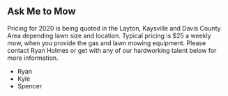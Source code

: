 ## Ask Me to Mow

Pricing for 2020 is being quoted in the Layton, Kaysville and Davis County Area depending lawn size  and location.
Typical pricing is $25 a weekly mow, when you provide the gas and lawn mowing equipment.
Please contact Ryan Holmes or get with any of our hardworking talent below for more information.

- Ryan 
- Kyle
- Spencer
